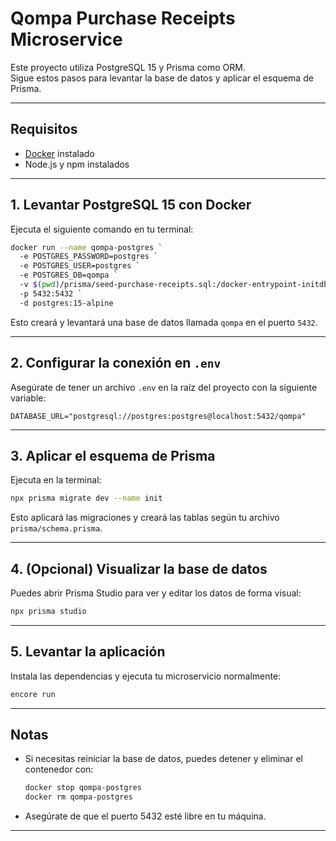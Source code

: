# Qompa Purchase Receipts Microservice

Este proyecto utiliza PostgreSQL 15 y Prisma como ORM.  
Sigue estos pasos para levantar la base de datos y aplicar el esquema de Prisma.

---

## Requisitos

- [Docker](https://www.docker.com/get-started) instalado
- Node.js y npm instalados

---

## 1. Levantar PostgreSQL 15 con Docker

Ejecuta el siguiente comando en tu terminal:

```sh
docker run --name qompa-postgres `
  -e POSTGRES_PASSWORD=postgres `
  -e POSTGRES_USER=postgres `
  -e POSTGRES_DB=qompa `
  -v $(pwd)/prisma/seed-purchase-receipts.sql:/docker-entrypoint-initdb.d/seed.sql `
  -p 5432:5432 `
  -d postgres:15-alpine
```

Esto creará y levantará una base de datos llamada `qompa` en el puerto `5432`.

---

## 2. Configurar la conexión en `.env`

Asegúrate de tener un archivo `.env` en la raíz del proyecto con la siguiente variable:

```
DATABASE_URL="postgresql://postgres:postgres@localhost:5432/qompa"
```

---

## 3. Aplicar el esquema de Prisma

Ejecuta en la terminal:

```sh
npx prisma migrate dev --name init
```

Esto aplicará las migraciones y creará las tablas según tu archivo `prisma/schema.prisma`.

---

## 4. (Opcional) Visualizar la base de datos

Puedes abrir Prisma Studio para ver y editar los datos de forma visual:

```sh
npx prisma studio
```

---

## 5. Levantar la aplicación

Instala las dependencias y ejecuta tu microservicio normalmente:

```sh
encore run
```

---

## Notas

- Si necesitas reiniciar la base de datos, puedes detener y eliminar el contenedor con:
  ```sh
  docker stop qompa-postgres
  docker rm qompa-postgres
  ```
- Asegúrate de que el puerto 5432 esté libre en tu máquina.

---